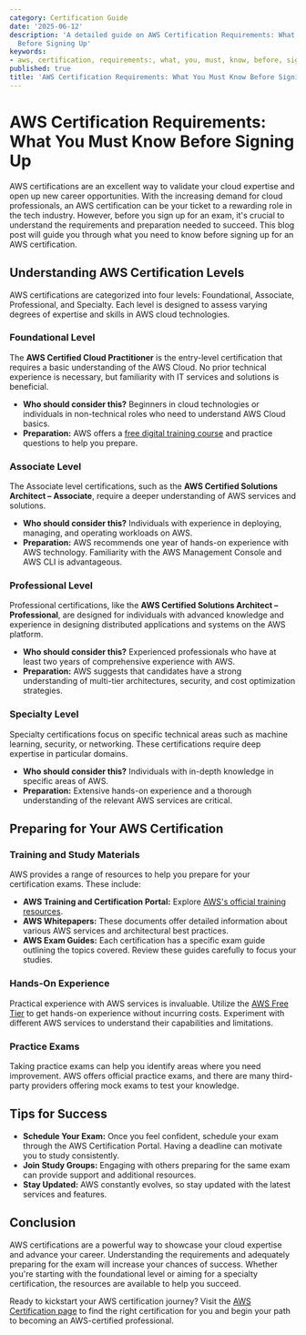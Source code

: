 ```yaml
---
category: Certification Guide
date: '2025-06-12'
description: 'A detailed guide on AWS Certification Requirements: What You Must Know
  Before Signing Up'
keywords:
- aws, certification, requirements:, what, you, must, know, before, signing, up
published: true
title: 'AWS Certification Requirements: What You Must Know Before Signing Up'
---
```


# AWS Certification Requirements: What You Must Know Before Signing Up

AWS certifications are an excellent way to validate your cloud expertise and open up new career opportunities. With the increasing demand for cloud professionals, an AWS certification can be your ticket to a rewarding role in the tech industry. However, before you sign up for an exam, it's crucial to understand the requirements and preparation needed to succeed. This blog post will guide you through what you need to know before signing up for an AWS certification.

## Understanding AWS Certification Levels

AWS certifications are categorized into four levels: Foundational, Associate, Professional, and Specialty. Each level is designed to assess varying degrees of expertise and skills in AWS cloud technologies.

### Foundational Level

The **AWS Certified Cloud Practitioner** is the entry-level certification that requires a basic understanding of the AWS Cloud. No prior technical experience is necessary, but familiarity with IT services and solutions is beneficial.

- **Who should consider this?** Beginners in cloud technologies or individuals in non-technical roles who need to understand AWS Cloud basics.
- **Preparation:** AWS offers a [free digital training course](https://aws.amazon.com/training/digital/) and practice questions to help you prepare.

### Associate Level

The Associate level certifications, such as the **AWS Certified Solutions Architect – Associate**, require a deeper understanding of AWS services and solutions. 

- **Who should consider this?** Individuals with experience in deploying, managing, and operating workloads on AWS.
- **Preparation:** AWS recommends one year of hands-on experience with AWS technology. Familiarity with the AWS Management Console and AWS CLI is advantageous.

### Professional Level

Professional certifications, like the **AWS Certified Solutions Architect – Professional**, are designed for individuals with advanced knowledge and experience in designing distributed applications and systems on the AWS platform.

- **Who should consider this?** Experienced professionals who have at least two years of comprehensive experience with AWS.
- **Preparation:** AWS suggests that candidates have a strong understanding of multi-tier architectures, security, and cost optimization strategies.

### Specialty Level

Specialty certifications focus on specific technical areas such as machine learning, security, or networking. These certifications require deep expertise in particular domains.

- **Who should consider this?** Individuals with in-depth knowledge in specific areas of AWS.
- **Preparation:** Extensive hands-on experience and a thorough understanding of the relevant AWS services are critical.

## Preparing for Your AWS Certification

### Training and Study Materials

AWS provides a range of resources to help you prepare for your certification exams. These include:

- **AWS Training and Certification Portal:** Explore [AWS's official training resources](https://aws.amazon.com/training/).
- **AWS Whitepapers:** These documents offer detailed information about various AWS services and architectural best practices.
- **AWS Exam Guides:** Each certification has a specific exam guide outlining the topics covered. Review these guides carefully to focus your studies.

### Hands-On Experience

Practical experience with AWS services is invaluable. Utilize the [AWS Free Tier](https://aws.amazon.com/free/) to get hands-on experience without incurring costs. Experiment with different AWS services to understand their capabilities and limitations.

### Practice Exams

Taking practice exams can help you identify areas where you need improvement. AWS offers official practice exams, and there are many third-party providers offering mock exams to test your knowledge.

## Tips for Success

- **Schedule Your Exam:** Once you feel confident, schedule your exam through the AWS Certification Portal. Having a deadline can motivate you to study consistently.
- **Join Study Groups:** Engaging with others preparing for the same exam can provide support and additional resources.
- **Stay Updated:** AWS constantly evolves, so stay updated with the latest services and features.

## Conclusion

AWS certifications are a powerful way to showcase your cloud expertise and advance your career. Understanding the requirements and adequately preparing for the exam will increase your chances of success. Whether you're starting with the foundational level or aiming for a specialty certification, the resources are available to help you succeed.

Ready to kickstart your AWS certification journey? Visit the [AWS Certification page](https://aws.amazon.com/certification/) to find the right certification for you and begin your path to becoming an AWS-certified professional.